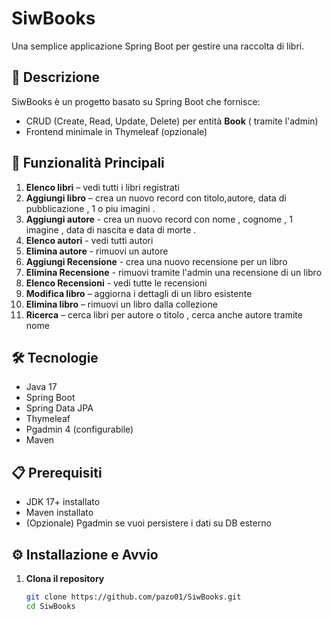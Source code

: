 # SiwBooks

Una semplice applicazione Spring Boot per gestire una raccolta di libri.

## 📖 Descrizione

SiwBooks è un progetto basato su Spring Boot che fornisce:
- CRUD (Create, Read, Update, Delete) per entità **Book** ( tramite l'admin) 
- Frontend minimale in Thymeleaf (opzionale)

## 🚀 Funzionalità Principali

1. **Elenco libri** – vedi tutti i libri registrati  
2. **Aggiungi libro** – crea un nuovo record con titolo,autore, data di pubblicazione , 1 o piu imagini .
3. **Aggiungi autore** - crea un nuovo record con nome , cognome , 1 imagine ,  data di nascita e data di morte .
4. **Elenco autori** - vedi tutti autori
5. **Elimina autore** - rimuovi un autore
6. **Aggiungi Recensione** - crea una nuovo recensione per un libro
7. **Elimina Recensione** - rimuovi tramite l'admin una recensione di un libro
8. **Elenco Recensioni** - vedi tutte le recensioni 
9. **Modifica libro** – aggiorna i dettagli di un libro esistente  
10. **Elimina libro** – rimuovi un libro dalla collezione  
11. **Ricerca** – cerca libri per autore o titolo , cerca anche autore tramite nome 

## 🛠️ Tecnologie

- Java 17  
- Spring Boot   
- Spring Data JPA  
- Thymeleaf     
- Pgadmin 4 (configurabile)  
- Maven  

## 📋 Prerequisiti

- JDK 17+ installato  
- Maven installato  
- (Opzionale) Pgadmin se vuoi persistere i dati su DB esterno

## ⚙️ Installazione e Avvio

1. **Clona il repository**  
   ```bash
   git clone https://github.com/pazo01/SiwBooks.git
   cd SiwBooks

